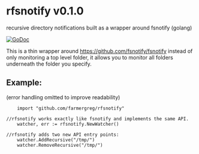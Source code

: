 # rfsnotify v0.1.0
recursive directory notifications built as a wrapper around fsnotify (golang)

[![GoDoc](https://godoc.org/github.com/farmergreg/rfsnotify?status.svg)](https://godoc.org/github.com/farmergreg/rfsnotify)

This is a thin wrapper around https://github.com/fsnotify/fsnotify instead of only monitoring a top level folder,
it allows you to monitor all folders underneath the folder you specify.

Example:
--------
(error handling omitted to improve readability)
```
    import "github.com/farmergreg/rfsnotify"

//rfsnotify works exactly like fsnotify and implements the same API.
    watcher, err := rfsnotify.NewWatcher()

//rfsnotify adds two new API entry points:
    watcher.AddRecursive("/tmp/")
    watcher.RemoveRecursive("/tmp/")
```
